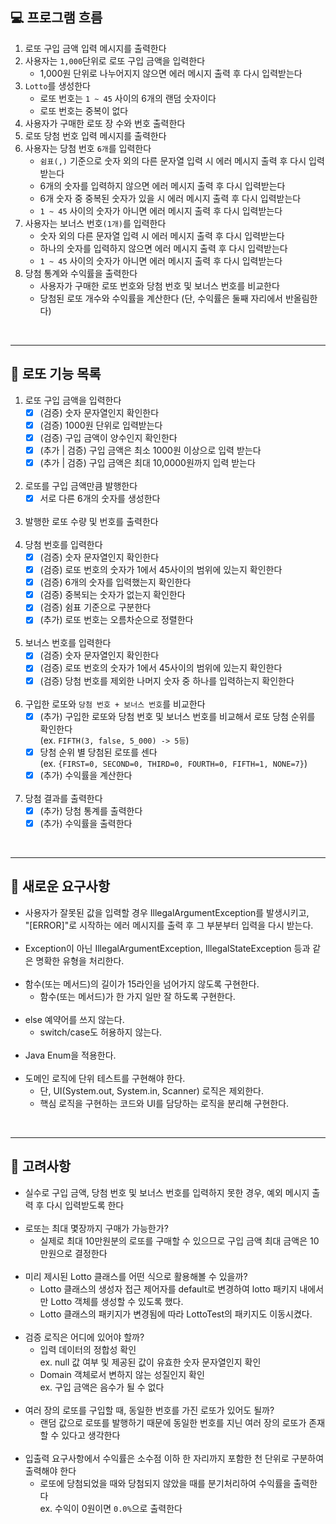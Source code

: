 ## 💻 프로그램 흐름

1. 로또 구입 금액 입력 메시지를 출력한다
2. 사용자는 `1,000`단위로 로또 구입 금액을 입력한다
    - 1,000원 단위로 나누어지지 않으면 에러 메시지 출력 후 다시 입력받는다
3. `Lotto`를 생성한다
    - 로또 번호는 `1 ~ 45` 사이의 6개의 랜덤 숫자이다
    - 로또 번호는 중복이 없다
4. 사용자가 구매한 로또 장 수와 번호 출력한다
5. 로또 당첨 번호 입력 메시지를 출력한다
6. 사용자는 당첨 번호 `6개`를 입력한다
    - `쉼표(,)` 기준으로 숫자 외의 다른 문자열 입력 시 에러 메시지 출력 후 다시 입력받는다
    - 6개의 숫자를 입력하지 않으면 에러 메시지 출력 후 다시 입력받는다
    - 6개 숫자 중 중복된 숫자가 있을 시 에러 메시지 출력 후 다시 입력받는다
    - `1 ~ 45` 사이의 숫자가 아니면 에러 메시지 출력 후 다시 입력받는다
7. 사용자는 보너스 번호`(1개)`를 입력한다
    - 숫자 외의 다른 문자열 입력 시 에러 메시지 출력 후 다시 입력받는다
    - 하나의 숫자를 입력하지 않으면 에러 메시지 출력 후 다시 입력받는다
    - `1 ~ 45` 사이의 숫자가 아니면 에러 메시지 출력 후 다시 입력받는다
8. 당첨 통계와 수익률을 출력한다
    - 사용자가 구매한 로또 번호와 당첨 번호 및 보너스 번호를 비교한다
    - 당첨된 로또 개수와 수익률을 계산한다 (단, 수익률은 둘째 자리에서 반올림한다)

<br>

---

## 🎰 로또 기능 목록

1. 로또 구입 금액을 입력한다
    - [X] (검증) 숫자 문자열인지 확인한다
    - [X] (검증) 1000원 단위로 입력받는다
    - [X] (검증) 구입 금액이 양수인지 확인한다
    - [X] (추가 | 검증) 구입 금액은 최소 1000원 이상으로 입력 받는다
    - [X] (추가 | 검증) 구입 금액은 최대 10,0000원까지 입력 받는다
      <br></br>
2. 로또를 구입 금액만큼 발행한다
    - [X] 서로 다른 6개의 숫자를 생성한다
      <br></br>
3. 발행한 로또 수량 및 번호를 출력한다
   <br></br>
4. 당첨 번호를 입력한다
    - [X] (검증) 숫자 문자열인지 확인한다
    - [X] (검증) 로또 번호의 숫자가 1에서 45사이의 범위에 있는지 확인한다
    - [X] (검증) 6개의 숫자를 입력했는지 확인한다
    - [X] (검증) 중복되는 숫자가 없는지 확인한다
    - [X] (검증) 쉼표 기준으로 구분한다
    - [X] (추가) 로또 번호는 오름차순으로 정렬한다
      <br></br>
5. 보너스 번호를 입력한다
    - [X] (검증) 숫자 문자열인지 확인한다
    - [X] (검증) 로또 번호의 숫자가 1에서 45사이의 범위에 있는지 확인한다
    - [X] (검증) 당첨 번호를 제외한 나머지 숫자 중 하나를 입력하는지 확인한다
      <br></br>
6. 구입한 로또와 `당첨 번호 + 보너스 번호`를 비교한다
    - [X] (추가) 구입한 로또와 당첨 번호 및 보너스 번호를 비교해서 로또 당첨 순위를 확인한다<br>
      (ex. `FIFTH(3, false, 5_000) -> 5등`)
    - [X] 당첨 순위 별 당첨된 로또를 센다<br>
      (ex. `{FIRST=0, SECOND=0, THIRD=0, FOURTH=0, FIFTH=1, NONE=7}`)
    - [X] (추가) 수익률을 계산한다
      <br></br>
7. 당첨 결과를 출력한다
    - [X] (추가) 당첨 통계를 출력한다
    - [X] (추가) 수익률을 출력한다

<br>

---

## 💙 새로운 요구사항

- 사용자가 잘못된 값을 입력할 경우 IllegalArgumentException를 발생시키고, <br>
  "[ERROR]"로 시작하는 에러 메시지를 출력 후 그 부분부터 입력을 다시 받는다.
  <br></br>
- Exception이 아닌 IllegalArgumentException, IllegalStateException 등과 같은 명확한 유형을 처리한다.
  <br></br>
- 함수(또는 메서드)의 길이가 15라인을 넘어가지 않도록 구현한다.
    - 함수(또는 메서드)가 한 가지 일만 잘 하도록 구현한다.
      <br></br>
- else 예약어를 쓰지 않는다.
    - switch/case도 허용하지 않는다.
      <br></br>
- Java Enum을 적용한다.
  <br></br>
- 도메인 로직에 단위 테스트를 구현해야 한다.
    - 단, UI(System.out, System.in, Scanner) 로직은 제외한다.
    - 핵심 로직을 구현하는 코드와 UI를 담당하는 로직을 분리해 구현한다.

<br>

---

## 💛 고려사항

- 실수로 구입 금액, 당첨 번호 및 보너스 번호를 입력하지 못한 경우, 예외 메시지 출력 후 다시 입력받도록 한다
  <br></br>
- 로또는 최대 몇장까지 구매가 가능한가?<br>
    - 실제로 최대 10만원분의 로또를 구매할 수 있으므로 구입 금액 최대 금액은 10만원으로 결정한다
      <br></br>
- 미리 제시된 Lotto 클래스를 어떤 식으로 활용해볼 수 있을까?
    - Lotto 클래스의 생성자 접근 제어자를 default로 변경하여 lotto 패키지 내에서만 Lotto 객체를 생성할 수 있도록 했다.
    - Lotto 클래스의 패키지가 변경됨에 따라 LottoTest의 패키지도 이동시켰다.<br></br>
- 검증 로직은 어디에 있어야 할까?<br>
    - 입력 데이터의 정합성 확인<br>
      ex. null 값 여부 및 제공된 값이 유효한 숫자 문자열인지 확인<br>
    - Domain 객체로서 변하지 않는 성질인지 확인<br>
      ex. 구입 금액은 음수가 될 수 없다
      <br></br>
- 여러 장의 로또를 구입할 때, 동일한 번호를 가진 로또가 있어도 될까?
    - 랜덤 값으로 로또를 발행하기 때문에 동일한 번호를 지닌 여러 장의 로또가 존재할 수 있다고 생각한다
      <br></br>
- 입출력 요구사항에서 수익률은 소수점 이하 한 자리까지 포함한 천 단위로 구분하여 출력해야 한다<br>
    - 로또에 당첨되었을 때와 당첨되지 않았을 때를 분기처리하여 수익률을 출력한다<br>
      ex. 수익이 0원이면 `0.0%`으로 출력한다


